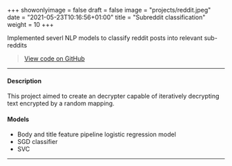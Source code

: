 +++
showonlyimage = false
draft = false
image = "projects/reddit.jpeg"
date = "2021-05-23T10:16:56+01:00"
title = "Subreddit classification"
weight = 10
+++

Implemented severl NLP models to classify reddit posts into relevant sub-reddits
<!--more-->

> [View code on GitHub](https://github.com/jovanneste/Subreddit-Classification)

---

#### Description 
This project aimed to create an decrypter capable of iteratively decrypting text encrypted by a random mapping.

#### Models


- Body and title feature pipeline logistic regression model
- SGD classifier
- SVC


---


